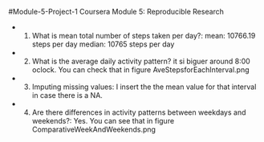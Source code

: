 #Module-5-Project-1
Coursera Module 5: Reproducible Research

- 1. What is mean total number of steps taken per day?:
mean: 10766.19 steps per day 
median: 10765  steps per day 
 
- 2. What is the average daily activity pattern?
it si biguer around 8:00 oclock. You can check that in figure 
AveStepsforEachInterval.png


- 3. Imputing missing values:
I insert the the mean value for that interval in case there is a NA.

- 4. Are there differences in activity patterns between weekdays and weekends?:
Yes. You can see that in figure ComparativeWeekAndWeekends.png


